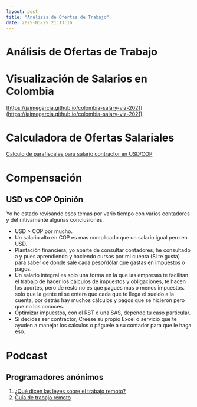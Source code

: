 ```yaml
---
layout: post
title: "Análisis de Ofertas de Trabajo"
date: 2025-03-25 21:13:16
---
```


# Análisis de Ofertas de Trabajo

# Visualización de Salarios en Colombia

[https://jaimegarcia.github.io/colombia-salary-viz-2021](https://jaimegarcia.github.io/colombia-salary-viz-2021)

# Calculadora de Ofertas Salariales

[Calculo de parafiscales para salario contractor en USD/COP](https://docs.google.com/spreadsheets/d/1X6UwWMNVwFHDbytC7OwaMyq5f9fyZfxXC7hMgJ7c2EY/edit?usp=sharing)

# Compensación

## USD vs COP Opinión

Yo he estado revisando esos temas por vario tiempo con varios contadores y definitivamente algunas conclusiones.

- USD > COP por mucho.
- Un salario alto en COP es mas complicado que un salario igual pero en USD.
- Plantación financiera, yo aparte de consultar contadores, he consultado a y pues aprendiendo y haciendo cursos por mi cuenta (Si te gusta) para saber de donde sale cada peso/dólar que gastas en impuestos o pagos.
- Un salario integral es solo una forma en la que las empresas te facilitan el trabajo de hacer los cálculos de impuestos y obligaciones, te hacen los aportes, pero de resto no es que pagues mas o menos impuestos. solo que la gente ni se entera que cada que te llega el sueldo a la cuenta, por detrás hay muchos cálculos y pagos que se hicieron pero que no los conoces.
- Optimizar impuestos, con el RST o una SAS, depende tu caso particular.
- Si decides ser contractor, Creese su propio Excel o servicio que te ayuden a manejar los cálculos o páguele a su contador para que le haga eso.

# Podcast

## Programadores anónimos

1. [¿Qué dicen las leyes sobre el trabajo remoto?](https://open.spotify.com/episode/2FtDiU3nrBgkknD4NlmfyW?si=041ceb4f530447e4)
2. [Guía de trabajo remoto](https://open.spotify.com/episode/0Y42jpwzZGu2avX0pTnuSr?si=513c069f68fa48bc)
